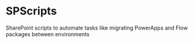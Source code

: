 # SPScripts
SharePoint scripts to automate tasks like migrating PowerApps and Flow packages between environments

